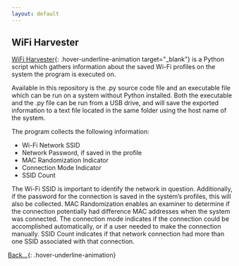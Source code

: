 ```yaml
---
layout: default
---
```


## WiFi Harvester

[WiFi Harvester](https://github.com/gaterunner341/wifiHarvester){: .hover-underline-animation target="_blank"} is a Python script which gathers information about the saved Wi-Fi profiles on
the system the program is executed on.

Available in this repository is the .py source code file and an executable file which can be run on a system without Python installed.  Both the executable and the .py file can be run from a USB drive, and will save the exported information to a text file located in the same folder using the host name of the system.

The program collects the following information:

-	Wi-Fi Network SSID
-	Network Password, if saved in the profile
-	MAC Randomization Indicator
-	Connection Mode Indicator
-	SSID Count

The Wi-Fi SSID is important to identify the network in question.  Additionally, if the password for the connection is saved in the system’s profiles, this will also be collected.  MAC Randomization enables an examiner to determine if the connection potentially had difference MAC addresses when the system was connected.  The connection mode indicates if the connection could be accomplished automatically, or if a user needed to make the connection manually.  SSID Count indicates if that network connection had more than one SSID associated with that connection.

<i class="fa-solid fa-backward" style="padding-right: 0.3em;margin-left: -0.9em;color: #8B0000;"></i>[Back...](./projects.html){: .hover-underline-animation}
